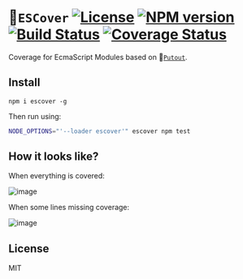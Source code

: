 # 🎩`ESCover` [![License][LicenseIMGURL]][LicenseURL] [![NPM version][NPMIMGURL]][NPMURL] [![Build Status][BuildStatusIMGURL]][BuildStatusURL] [![Coverage Status][CoverageIMGURL]][CoverageURL]

[NPMIMGURL]: https://img.shields.io/npm/v/escover.svg?style=flat
[BuildStatusURL]: https://github.com/coderaiser/escover/actions?query=workflow%3A%22Node+CI%22 "Build Status"
[BuildStatusIMGURL]: https://github.com/coderaiser/escover/workflows/Node%20CI/badge.svg
[LicenseIMGURL]: https://img.shields.io/badge/license-MIT-317BF9.svg?style=flat
[NPMURL]: https://npmjs.org/package/escover "npm"
[LicenseURL]: https://tldrlegal.com/license/mit-license "MIT License"
[CoverageURL]: https://coveralls.io/github/coderaiser/escover?branch=master
[CoverageIMGURL]: https://coveralls.io/repos/coderaiser/escover/badge.svg?branch=master&service=github

Coverage for EcmaScript Modules based on 🐊[`Putout`](https://github.com/coderaiser/putout).

## Install

```
npm i escover -g
```

Then run using:

```sh
NODE_OPTIONS="'--loader escover'" escover npm test
```

## How it looks like?

When everything is covered:

![image](https://user-images.githubusercontent.com/1573141/147943954-ef708577-2856-4de0-9397-dead487b8c08.png)

When some lines missing coverage:

![image](https://user-images.githubusercontent.com/1573141/147944130-9b901646-05ff-4a76-86c9-30631b0a0dd4.png)

## License

MIT
